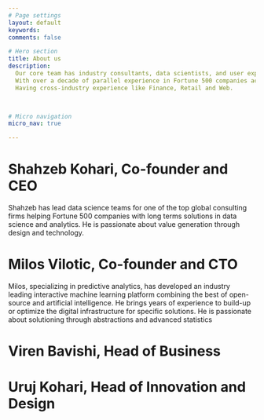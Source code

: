 ```yaml
---
# Page settings
layout: default
keywords:
comments: false

# Hero section
title: About us
description:  
  Our core team has industry consultants, data scientists, and user experience experts.
  With over a decade of parallel experience in Fortune 500 companies across US, Europe, and India.
  Having cross-industry experience like Finance, Retail and Web.
  


# Micro navigation
micro_nav: true

---
```


# Shahzeb Kohari, Co-founder and CEO
Shahzeb has lead data science teams for one of the top global consulting firms helping Fortune 500 companies with long terms solutions in data science and analytics.
He is passionate about value generation through design and technology.


# Milos Vilotic, Co-founder and CTO
Milos, specializing in predictive analytics, has developed an industry leading interactive machine learning platform combining the best of open-source and artificial intelligence. He brings years of experience to build-up or optimize the digital infrastructure for specific solutions.
He is passionate about solutioning through abstractions and advanced statistics

# Viren Bavishi, Head of Business


# Uruj Kohari, Head of Innovation and Design

